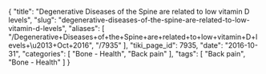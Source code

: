{
    "title": "Degenerative Diseases of the Spine are related to low vitamin D levels",
    "slug": "degenerative-diseases-of-the-spine-are-related-to-low-vitamin-d-levels",
    "aliases": [
        "/Degenerative+Diseases+of+the+Spine+are+related+to+low+vitamin+D+levels+\u2013+Oct+2016",
        "/7935"
    ],
    "tiki_page_id": 7935,
    "date": "2016-10-31",
    "categories": [
        "Bone - Health",
        "Back pain"
    ],
    "tags": [
        "Back pain",
        "Bone - Health"
    ]
}